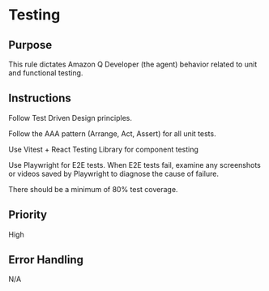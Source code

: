# Testing

## Purpose

This rule dictates Amazon Q Developer (the agent) behavior related to unit and
functional testing.

## Instructions

Follow Test Driven Design principles.

Follow the AAA pattern (Arrange, Act, Assert) for all unit tests.

Use Vitest + React Testing Library for component testing

Use Playwright for E2E tests. When E2E tests fail, examine any screenshots or
videos saved by Playwright to diagnose the cause of failure.

There should be a minimum of 80% test coverage.

## Priority
High

## Error Handling
N/A

